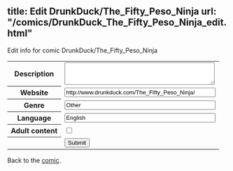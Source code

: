 title: Edit DrunkDuck/The_Fifty_Peso_Ninja
url: "/comics/DrunkDuck_The_Fifty_Peso_Ninja_edit.html"
---
Edit info for comic DrunkDuck/The_Fifty_Peso_Ninja

<form name="comic" action="http://gaepostmail.appspot.com/comic/" method="post">
<table class="comicinfo">
<tr>
<th>Description</th><td><textarea name="description" cols="40" rows="3"></textarea></td>
</tr>
<tr>
<th>Website</th><td><input type="text" name="url" value="http://www.drunkduck.com/The_Fifty_Peso_Ninja/" size="40"/></td>
</tr>
<tr>
<th>Genre</th><td><input type="text" name="genre" value="Other" size="40"/></td>
</tr>
<tr>
<th>Language</th><td><input type="text" name="language" value="English" size="40"/></td>
</tr>
<tr>
<th>Adult content</th><td><input type="checkbox" name="adult" value="adult" /></td>
</tr>
<tr>
<th></th><td>
<input type="hidden" name="comic" value="DrunkDuck_The_Fifty_Peso_Ninja" />
<input type="submit" name="submit" value="Submit" />
</td>
</tr>
</table>
</form>

Back to the [comic](DrunkDuck_The_Fifty_Peso_Ninja.html).
